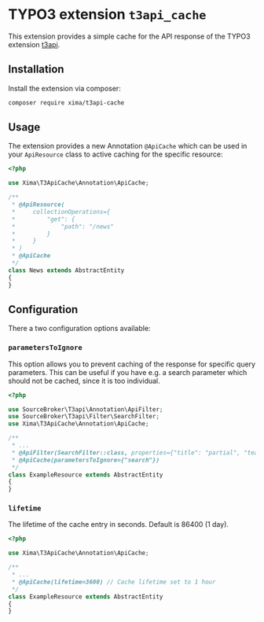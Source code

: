 # TYPO3 extension `t3api_cache`

This extension provides a simple cache for the API response of the TYPO3 extension [t3api](https://github.com/sourcebroker/t3api).

## Installation

Install the extension via composer:

```bash
composer require xima/t3api-cache
```

## Usage

The extension provides a new Annotation `@ApiCache` which can be used in your `ApiResource` class to active caching for the specific resource:

```php
<?php

use Xima\T3ApiCache\Annotation\ApiCache;

/**
 * @ApiResource(
 *     collectionOperations={
 *         "get": {
 *             "path": "/news"
 *         }
 *     }
 * )
 * @ApiCache
 */
class News extends AbstractEntity
{
}
```

## Configuration

There a two configuration options available:

### `parametersToIgnore`

This option allows you to prevent caching of the response for specific query parameters. This can be useful if you have e.g. a search parameter
which should not be cached, since it is too individual.

```php
<?php

use SourceBroker\T3api\Annotation\ApiFilter;
use SourceBroker\T3api\Filter\SearchFilter;
use Xima\T3ApiCache\Annotation\ApiCache;

/**
 * ...
 * @ApiFilter(SearchFilter::class, properties={"title": "partial", "teaser": "partial"}, arguments={"parameterName": "search"})
 * @ApiCache(parametersToIgnore={"search"})
 */
class ExampleResource extends AbstractEntity
{
}
```

### `lifetime`

The lifetime of the cache entry in seconds. Default is 86400 (1 day).

```php
<?php

use Xima\T3ApiCache\Annotation\ApiCache;

/**
 * ...
 * @ApiCache(lifetime=3600) // Cache lifetime set to 1 hour
 */
class ExampleResource extends AbstractEntity
{
}
```
